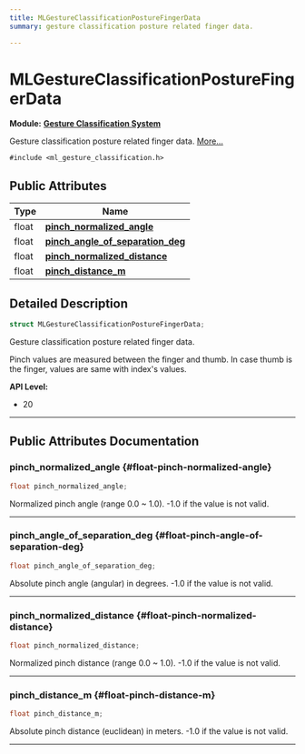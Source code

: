```yaml
---
title: MLGestureClassificationPostureFingerData
summary: gesture classification posture related finger data. 

---
```


# MLGestureClassificationPostureFingerData

**Module:** **[Gesture Classification System](/api-ref/api/Modules/group___gesture_classification/group___gesture_classification.md)**



Gesture classification posture related finger data.  [More...](#detailed-description)


`#include <ml_gesture_classification.h>`

## Public Attributes

| Type           | Name           |
| -------------- | -------------- |
| float | **[pinch_normalized_angle](/api-ref/api/Modules/group___gesture_classification/struct_m_l_gesture_classification_posture_finger_data.md#float-pinch-normalized-angle)**  |
| float | **[pinch_angle_of_separation_deg](/api-ref/api/Modules/group___gesture_classification/struct_m_l_gesture_classification_posture_finger_data.md#float-pinch-angle-of-separation-deg)**  |
| float | **[pinch_normalized_distance](/api-ref/api/Modules/group___gesture_classification/struct_m_l_gesture_classification_posture_finger_data.md#float-pinch-normalized-distance)**  |
| float | **[pinch_distance_m](/api-ref/api/Modules/group___gesture_classification/struct_m_l_gesture_classification_posture_finger_data.md#float-pinch-distance-m)**  |

## Detailed Description

```cpp
struct MLGestureClassificationPostureFingerData;
```

Gesture classification posture related finger data. 

Pinch values are measured between the finger and thumb. In case thumb is the finger, values are same with index's values.




**API Level:**
  * 20




-----------
## Public Attributes Documentation

### pinch_normalized_angle {#float-pinch-normalized-angle}

```cpp
float pinch_normalized_angle;
```


Normalized pinch angle (range 0.0 ~ 1.0). -1.0 if the value is not valid. 





-----------

### pinch_angle_of_separation_deg {#float-pinch-angle-of-separation-deg}

```cpp
float pinch_angle_of_separation_deg;
```


Absolute pinch angle (angular) in degrees. -1.0 if the value is not valid. 





-----------

### pinch_normalized_distance {#float-pinch-normalized-distance}

```cpp
float pinch_normalized_distance;
```


Normalized pinch distance (range 0.0 ~ 1.0). -1.0 if the value is not valid. 





-----------

### pinch_distance_m {#float-pinch-distance-m}

```cpp
float pinch_distance_m;
```


Absolute pinch distance (euclidean) in meters. -1.0 if the value is not valid. 





-----------


